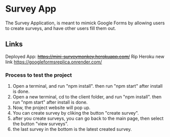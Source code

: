 # Survey App
The Survey Application, is meant to mimick Google Forms by allowing users to create surveys, and have other users fill them out.

## Links

Deployed App: <s>https://mini-surveymonkey.herokuapp.com/</s> Rip Heroku new link https://googleformsreplica.onrender.com/

### Process to test the project

1. Open a terminal, and run "npm install". then run "npm start" after install is done.
2. Open a new terminal, cd to the client folder, and run "npm install". then run "npm start" after install is done.
3. Now, the project website will pop up.
4. You can create survey by cliking the button "create survey".
5. after you create surveys, you can go back to the main page, then select the button "view surveys".
6. the last survey in the bottom is the latest created survey. 
